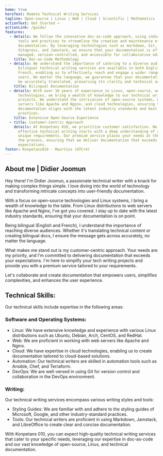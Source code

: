```yaml
---
home: true
heroText: Remote Technical Writing Services
tagline: Open-source | Linux | Web | Cloud | Scientific | Mathematics
actionText: Get Started →
actionLink: /guide/
features:
  - details: We follow the innovative doc-as-code approach, using industry-standard
      tools and practices to streamline the creation and maintenance of your
      documentation. By leveraging technologies such as markdown, Git, Vale,
      Vitepress, and Jamstack, we ensure that your documentation is efficiently
      managed, version-controlled, and accessible for collaborative editing.
    title: Doc-as-Code Methodology
  - details: We understand the importance of catering to a diverse audience. Our
      bilingual technical writing services are available in both English and
      French, enabling us to effectively reach and engage a wider range of
      users. No matter the language, we guarantee that your documentation will
      be accurately translated, preserving its clarity and technical accuracy.
    title: Bilingual Documentation
  - details: With over 10 years of experience in Linux, open-source, web, and cloud
      technologies, we bring a wealth of knowledge to our technical writing
      projects. We understand the intricacies of open-source systems, web
      servers like Apache and Nginx, and cloud technologies, ensuring that your
      documentation aligns with the latest industry standards and best
      practices.
    title: Extensive Open-Source Experience
  - title: Customer-Centric Approach
    details: At Konpetans 010, we prioritize customer satisfaction. We believe that
      effective technical writing starts with a deep understanding of your
      unique requirements. Our premium service places your needs at the core of
      the process, ensuring that we deliver documentation that exceeds your
      expectations.
footer: Konpetans010 - Maurtius (UTC+4)
---
```

## A﻿bout me | Didier Joomun

Hey there! I'm Didier Joomun, a passionate technical writer with a knack for making complex things simple. I love diving into the world of technology and transforming intricate concepts into user-friendly documentation.

With a focus on open-source technologies and Linux systems, I bring a wealth of knowledge to the table. From Linux distributions to web servers like Apache and Nginx, I've got you covered. I stay up to date with the latest industry standards, ensuring that your documentation is on point.

Being bilingual (English and French), I understand the importance of reaching diverse audiences. Whether it's translating technical content or creating bilingual docs, I ensure the message gets across accurately, no matter the language.

What makes me stand out is my customer-centric approach. Your needs are my priority, and I'm committed to delivering documentation that exceeds your expectations. I'm here to simplify your tech writing projects and provide you with a premium service tailored to your requirements.

Let's collaborate and create documentation that empowers users, simplifies complexities, and enhances the user experience.

## Technical Skills:

Our technical skills include expertise in the following areas:

### Software and Operating Systems:

* Linux: We have extensive knowledge and experience with various Linux distributions such as Ubuntu, Debian, Arch, CentOS, and RedHat.
* Web: We are proficient in working with web servers like Apache and Nginx.
* Cloud: We have expertise in cloud technologies, enabling us to create documentation tailored to cloud-based solutions.
* Automation: Our technical writers are skilled in automation tools such as Ansible, Chef, and Terraform.
* DevOps: We are well-versed in using Git for version control and collaboration in the DevOps environment.

### Writing:

Our technical writing services encompass various writing styles and tools:

* Styling Guides: We are familiar with and adhere to the styling guides of Microsoft, Google, and other industry-standard practices.
* Tools: Our technical writers are proficient in using Markdown, Jamstack, and LibreOffice to create clear and concise documentation.

With Konpetans 010, you can expect high-quality technical writing services that cater to your specific needs, leveraging our expertise in doc-as-code and our vast knowledge of open-source, Linux, and technical documentation.